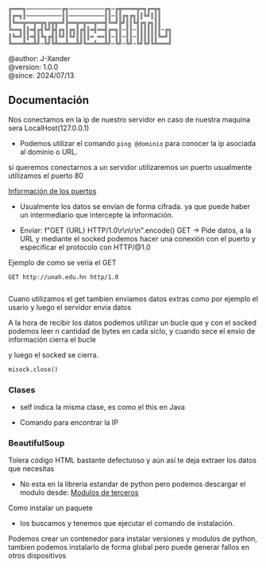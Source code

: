 ```
╔═══╗──────────╔╗──────────╔╗─╔╦════╦═╗╔═╦╗
║╔═╗║──────────║║──────────║║─║║╔╗╔╗║║╚╝║║║
║╚══╦══╦═╦╗╔╦╦═╝╠══╦═╦══╦══╣╚═╝╠╝║║╚╣╔╗╔╗║║
╚══╗║║═╣╔╣╚╝╠╣╔╗║╔╗║╔╣║═╣══╣╔═╗║─║║─║║║║║║║─╔╗
║╚═╝║║═╣║╚╗╔╣║╚╝║╚╝║║║║═ ══║║─║║─║║─║║║║║║╚═╝║
╚═══╩══╩╝─╚╝╚╩══╩══╩╝╚══╩══╩╝─╚╝─╚╝─╚╝╚╝╚╩═══╝
```

@author: J-Xander<br>
@version: 1.0.0<br>
@since:  2024/07/13

## Documentación
Nos conectamos en la ip de nuestro servidor en caso de nuestra maquina sera LocalHost(127.0.0.1)

- Podemos utilizar el comando `ping @dominio` para conocer la ip asociada al dominio o URL.

si queremos conectarnos a un servidor utilizaremos un puerto usualmente utilizamos el puerto 80

[Información de los puertos](https://www.stationx.net/common-ports-cheat-sheet/)

- Usualmente los datos se envian de forma cifrada. ya que puede haber un intermediario que intercepte la información.

- Enviar: f"GET {URL} HTTP/1.0\r\n\r\n".encode()
GET -> Pide datos, a la URL y mediante el socked podemos hacer una conexión con el puerto y especificar el protocolo con HTTP/@1.0 

Ejemplo de como se veria el GET
```
GET http://unah.edu.hn http/1.0


```
Cuano utilizamos el get tambien enviamos datos extras como por ejemplo el usario y luego el servidor envia datos

A la hora de recibir los datos podemos utilizar un bucle que y con el socked podemos leer n cantidad de bytes en cada siclo, y cuando sece el envio de información cierra el bucle

y luego el socked se cierra.
```py
misock.close()
```

### Clases
- self indica la misma clase, es como el this en Java

- Comando para encontrar la IP

### BeautifulSoup
Tolera código HTML bastante defectuoso y aún así te deja extraer los datos que necesitas
- No esta en la libreria estandar de python pero podemos descargar el modulo desde:
[Modulos de terceros](https://packaging.python.org/tutorials/installing-packages/)

Como instalar un paquete
- los buscamos y tenemos que ejecutar el comando de instalación.

Podemos crear un contenedor para instalar versiones y modulos de python, tambien podemos instalarlo de forma global pero puede generar fallos en otros dispositivos

